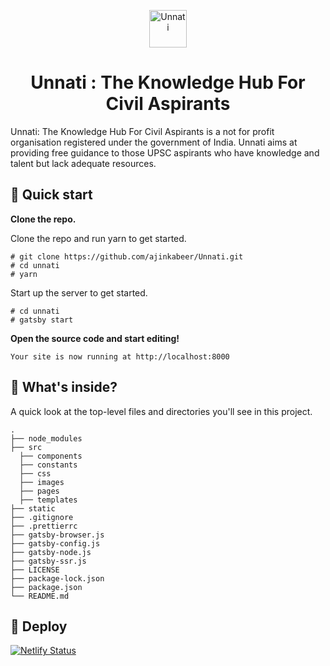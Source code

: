 <p align="center">
  <a href="https://unnaticell.com/">
    <img alt="Unnati" src="https://unnati.netlify.com/static/logo-2ac21394a0a0f54f0971881bea24caa8.jpg" width="60" />
  </a>
</p>
<h1 align="center">
  Unnati : The Knowledge Hub For Civil Aspirants
</h1>

Unnati: The Knowledge Hub For Civil Aspirants is a not for profit organisation registered under the government of India.  Unnati aims at providing free guidance to those UPSC aspirants who have knowledge and talent but lack adequate resources.


## 🚀 Quick start

 **Clone the repo.**

   Clone the repo and run yarn to get started.

    # git clone https://github.com/ajinkabeer/Unnati.git
    # cd unnati
    # yarn 

   Start up the server to get started.

    # cd unnati
    # gatsby start 
    

  **Open the source code and start editing!**

    Your site is now running at http://localhost:8000

## 🧐 What's inside?

A quick look at the top-level files and directories you'll see in this project.

    .
    ├── node_modules
    ├── src
      ├── components
      ├── constants
      ├── css
      ├── images
      ├── pages
      ├── templates
    ├── static
    ├── .gitignore    
    ├── .prettierrc
    ├── gatsby-browser.js
    ├── gatsby-config.js
    ├── gatsby-node.js
    ├── gatsby-ssr.js
    ├── LICENSE
    ├── package-lock.json
    ├── package.json
    └── README.md



## 💫 Deploy

[![Netlify Status](https://api.netlify.com/api/v1/badges/d0035568-5c29-4b15-b48a-b7c313890555/deploy-status)](https://app.netlify.com/sites/zen-raman-4a436b/deploys)

 
